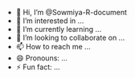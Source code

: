 - 👋 Hi, I’m @Sowmiya-R-document
- 👀 I’m interested in ...
- 🌱 I’m currently learning ...
- 💞️ I’m looking to collaborate on ...
- 📫 How to reach me ...
- 😄 Pronouns: ...
- ⚡ Fun fact: ...

<!---
Sowmiya-R-document/Sowmiya-R-document is a ✨ special ✨ repository because its `README.md` (this file) appears on your GitHub profile.
You can click the Preview link to take a look at your changes.
--->
